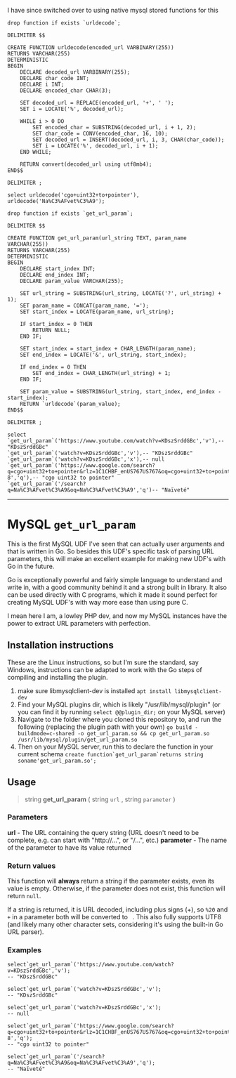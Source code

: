 I have since switched over to using native mysql stored functions for this 

```mysql
drop function if exists `urldecode`;

DELIMITER $$

CREATE FUNCTION urldecode(encoded_url VARBINARY(255))
RETURNS VARCHAR(255)
DETERMINISTIC
BEGIN
    DECLARE decoded_url VARBINARY(255);
    DECLARE char_code INT;
    DECLARE i INT;
    DECLARE encoded_char CHAR(3);

    SET decoded_url = REPLACE(encoded_url, '+', ' ');
    SET i = LOCATE('%', decoded_url);

    WHILE i > 0 DO
        SET encoded_char = SUBSTRING(decoded_url, i + 1, 2);
        SET char_code = CONV(encoded_char, 16, 10);
        SET decoded_url = INSERT(decoded_url, i, 3, CHAR(char_code));
        SET i = LOCATE('%', decoded_url, i + 1);
    END WHILE;

    RETURN convert(decoded_url using utf8mb4);
END$$

DELIMITER ;

select urldecode('cgo+uint32+to+pointer'),
urldecode('Na%C3%AFvet%C3%A9');

drop function if exists `get_url_param`;

DELIMITER $$

CREATE FUNCTION get_url_param(url_string TEXT, param_name VARCHAR(255))
RETURNS VARCHAR(255)
DETERMINISTIC
BEGIN
    DECLARE start_index INT;
    DECLARE end_index INT;
    DECLARE param_value VARCHAR(255);

    SET url_string = SUBSTRING(url_string, LOCATE('?', url_string) + 1);
    SET param_name = CONCAT(param_name, '=');
    SET start_index = LOCATE(param_name, url_string);

    IF start_index = 0 THEN
        RETURN NULL;
    END IF;

    SET start_index = start_index + CHAR_LENGTH(param_name);
    SET end_index = LOCATE('&', url_string, start_index);

    IF end_index = 0 THEN
        SET end_index = CHAR_LENGTH(url_string) + 1;
    END IF;

    SET param_value = SUBSTRING(url_string, start_index, end_index - start_index);
    RETURN `urldecode`(param_value);
END$$

DELIMITER ;

select
`get_url_param`('https://www.youtube.com/watch?v=KDszSrddGBc','v'),-- "KDszSrddGBc"
`get_url_param`('watch?v=KDszSrddGBc','v'),-- "KDszSrddGBc"
`get_url_param`('watch?v=KDszSrddGBc','x'),-- null
`get_url_param`('https://www.google.com/search?q=cgo+uint32+to+pointer&rlz=1C1CHBF_enUS767US767&oq=cgo+uint32+to+pointer&aqs=chrome..69i57.12106j0j7&sourceid=chrome&ie=UTF-8','q'),-- "cgo uint32 to pointer"
`get_url_param`('/search?q=Na%C3%AFvet%C3%A9&oq=Na%C3%AFvet%C3%A9','q')-- "Naïveté"

```

--- 

# MySQL `get_url_param`
 
This is the first MySQL UDF I've seen that can actually user arguments and that is written in Go. So besides this  UDF's specific task of parsing URL parameters, this will make an excellent example for making new UDF's with Go in the future.
 
Go is exceptionally powerful and fairly simple language to understand and write in, with a good community behind it and a strong built in library. It also can be used directly with C programs, which it made it sound perfect for creating MySQL UDF's with way more ease than using pure C. 

I mean here I am, a lowley PHP dev, and now my MySQL instances have the power to extract URL parameters with perfection. 

## Installation instructions

These are the Linux instructions, so but I'm sure the standard, say Windows, instructions can be adapted to work with the Go steps of compiling and installing the plugin.

1. make sure libmysqlclient-dev is installed
    `apt install libmysqlclient-dev`
2. Find your MySQL plugins dir, which is likely "/usr/lib/mysql/plugin" (or you can find it by running `select @@plugin_dir;` on your MySQL server)
3. Navigate to the folder where you cloned this repository to, and run the following (replacing the plugin path with your own)
    `go build -buildmode=c-shared -o get_url_param.so && cp get_url_param.so /usr/lib/mysql/plugin/get_url_param.so`
4. Then on your MySQL server, run this to declare the function in your current schema
    ``create function`get_url_param`returns string soname'get_url_param.so';``

## Usage
> string  **get_url_param** ( string  `url` , string  `parameter` )

### Parameters
**url** - The URL containing the query string (URL doesn't need to be complete, e.g. can start with "http://...", or "/...", etc.)
**parameter** - The name of the parameter to have its value returned

### Return values
This function will **always** return a string if the parameter exists, even its value is empty. Otherwise, if the parameter does not exist, this function will return `null`.

If a string is returned, it is URL decoded, including plus signs (+), so `%20` and `+` in a parameter both will be converted to ` `. This also fully supports UTF8 (and likely many other character sets, considering it's using the built-in Go URL parser).

### Examples

```mysql
select`get_url_param`('https://www.youtube.com/watch?v=KDszSrddGBc','v');
-- "KDszSrddGBc"
```

```mysql
select`get_url_param`('watch?v=KDszSrddGBc','v');
-- "KDszSrddGBc"
```

```mysql
select`get_url_param`('watch?v=KDszSrddGBc','x');
-- null
```

```mysql
select`get_url_param`('https://www.google.com/search?q=cgo+uint32+to+pointer&rlz=1C1CHBF_enUS767US767&oq=cgo+uint32+to+pointer&aqs=chrome..69i57.12106j0j7&sourceid=chrome&ie=UTF-8','q');
-- "cgo uint32 to pointer"
```

```mysql
select`get_url_param`('/search?q=Na%C3%AFvet%C3%A9&oq=Na%C3%AFvet%C3%A9','q');
-- "Naïveté"
```
